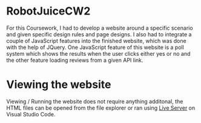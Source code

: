 # RobotJuiceCW2

For this Coursework, I had to develop a website around a specific scenario and given specific design rules and page designs.
I also had to integrate a couple of JavaScript features into the finished website, which was done with the help of JQuery. One JavaScript feature of this website is a poll system which shows the results when the user clicks either yes or no and the other feature loading reviews from a given API link.

# Viewing the website

Viewing / Running the website does not require anything additonal, the HTML files can be opened from the file explorer or ran using [Live Server](https://marketplace.visualstudio.com/items?itemName=ritwickdey.LiveServer) on Visual Studio Code.


